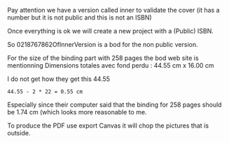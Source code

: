 Pay attention we have a version called inner to validate the cover (it has a number but it is not public and this is not an ISBN)

Once everything is ok we will create a new project with a (Public) ISBN. 

So 0218767862OfInnerVersion is a bod  for the non public version.

For the size of the binding part with 258 pages the bod web site is mentionning
	Dimensions totales avec fond perdu : 44.55 cm x 16.00 cm



I do not get how they get this 44.55

	44.55 - 2 * 22 = 0.55 cm 
	
Especially since their computer said that the binding for 258 pages should be 1.74 cm (which looks more reasonable to me.

	

To produce the PDF use export Canvas it will chop the pictures that is outside. 